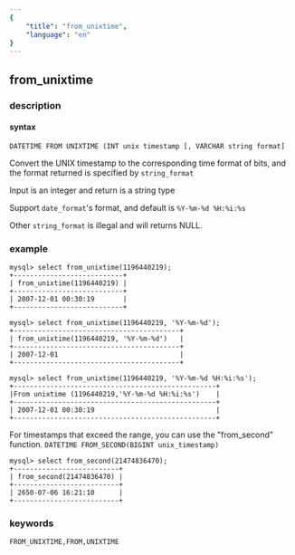 ```yaml
---
{
    "title": "from_unixtime",
    "language": "en"
}
---
```


<!-- 
Licensed to the Apache Software Foundation (ASF) under one
or more contributor license agreements.  See the NOTICE file
distributed with this work for additional information
regarding copyright ownership.  The ASF licenses this file
to you under the Apache License, Version 2.0 (the
"License"); you may not use this file except in compliance
with the License.  You may obtain a copy of the License at

  http://www.apache.org/licenses/LICENSE-2.0

Unless required by applicable law or agreed to in writing,
software distributed under the License is distributed on an
"AS IS" BASIS, WITHOUT WARRANTIES OR CONDITIONS OF ANY
KIND, either express or implied.  See the License for the
specific language governing permissions and limitations
under the License.
-->

## from_unixtime
### description
#### syntax

`DATETIME FROM UNIXTIME (INT unix timestamp [, VARCHAR string format]`

Convert the UNIX timestamp to the corresponding time format of bits, and the format returned is specified by `string_format`

Input is an integer and return is a string type

Support `date_format`'s format, and default is `%Y-%m-%d %H:%i:%s`

Other `string_format` is illegal and will returns NULL.

### example

```
mysql> select from_unixtime(1196440219);
+---------------------------+
| from_unixtime(1196440219) |
+---------------------------+
| 2007-12-01 00:30:19       |
+---------------------------+

mysql> select from_unixtime(1196440219, '%Y-%m-%d');
+-----------------------------------------+
| from_unixtime(1196440219, '%Y-%m-%d')   |
+-----------------------------------------+
| 2007-12-01                              |
+-----------------------------------------+

mysql> select from_unixtime(1196440219, '%Y-%m-%d %H:%i:%s');
+--------------------------------------------------+
|From unixtime (1196440219,'%Y-%m-%d %H:%i:%s')    |
+--------------------------------------------------+
| 2007-12-01 00:30:19                              |
+--------------------------------------------------+
```

For timestamps that exceed the range, you can use the "from_second" function.
`DATETIME FROM_SECOND(BIGINT unix_timestamp)`
```
mysql> select from_second(21474836470);
+--------------------------+
| from_second(21474836470) |
+--------------------------+
| 2650-07-06 16:21:10      |
+--------------------------+
```

### keywords

    FROM_UNIXTIME,FROM,UNIXTIME
